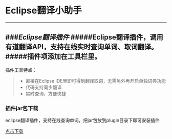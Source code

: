 # Eclipse翻译小助手
------
###***Eclipse翻译插件***
#####Eclipse翻译插件，调用有道翻译API，支持在线实时查询单词、取词翻译。
#####插件项添加在工具栏里。
------

插件工具特点：

> * 直接在Eclipse IDE里即可得到翻译取词，无需另外再开启单独词典功能
> * 代码支持同步翻译
> * 实时查询，方便快捷

### **插件jar包下载**
eclipse翻译插件，支持在线查询单词，把jar包放到plugin目录下即可安装插件

[点击下载](http://dldx.csdn.net/fd.php?i=123576590939987&s=820f7fe5aac6ba77fe2cfd22eed73a76)
